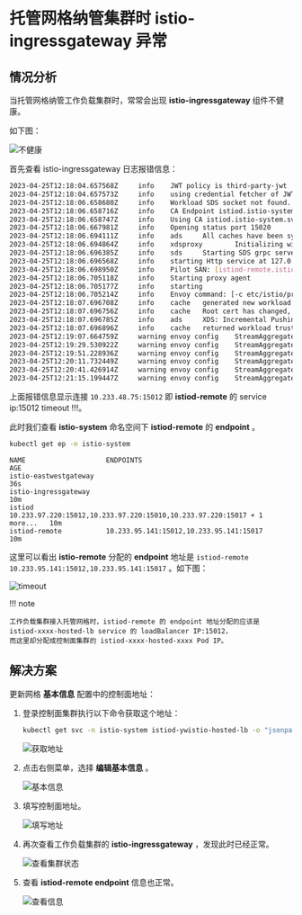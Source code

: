 # 托管网格纳管集群时 istio-ingressgateway 异常

## 情况分析

当托管网格纳管工作负载集群时，常常会出现 __istio-ingressgateway__ 组件不健康。

如下图：

![不健康](https://docs.daocloud.io/daocloud-docs-images/docs/mspider/troubleshoot/images/hosted01.png)

首先查看 istio-ingressgateway 日志报错信息：

```bash
2023-04-25T12:18:04.657568Z     info    JWT policy is third-party-jwt
2023-04-25T12:18:04.657573Z     info    using credential fetcher of JWT type in cluster.local trust domain
2023-04-25T12:18:06.658680Z     info    Workload SDS socket not found. Starting Istio SDS Server
2023-04-25T12:18:06.658716Z     info    CA Endpoint istiod.istio-system.svc:15012, provider Citadel
2023-04-25T12:18:06.658747Z     info    Using CA istiod.istio-system.svc:15012 cert with certs: var/run/secrets/istio/root-cert.pem
2023-04-25T12:18:06.667981Z     info    Opening status port 15020
2023-04-25T12:18:06.694111Z     info    ads     All caches have been synced up in 2.053719558s, marking server ready
2023-04-25T12:18:06.694864Z     info    xdsproxy        Initializing with upstream address "istiod-remote.istio-system.svc:15012" and cluster "yw55"
2023-04-25T12:18:06.696385Z     info    sds     Starting SDS grpc server
2023-04-25T12:18:06.696568Z     info    starting Http service at 127.0.0.1:15004
2023-04-25T12:18:06.698950Z     info    Pilot SAN: [istiod-remote.istio-system.svc]
2023-04-25T12:18:06.705118Z     info    Starting proxy agent
2023-04-25T12:18:06.705177Z     info    starting
2023-04-25T12:18:06.705214Z     info    Envoy command: [-c etc/istio/proxy/envoy-rev.json --restart-epoch 0 --drain-time-s 45 --parent-shutdown-time-s 60 --local-address-ip-version v4 --file-flush-interval-msec 1000 --log-format %Y-%m-%dT%T.%fZ      %l      envoy %n        %v -l warning --component-log-level misc:error]
2023-04-25T12:18:07.696708Z     info    cache   generated new workload certificate      latency=1.001557215s ttl=23h59m59.303308657s
2023-04-25T12:18:07.696756Z     info    cache   Root cert has changed, start rotating root cert
2023-04-25T12:18:07.696785Z     info    ads     XDS: Incremental Pushing:0 ConnectedEndpoints:0 Version:
2023-04-25T12:18:07.696896Z     info    cache   returned workload trust anchor from cache       ttl=23h59m59.303107754s
2023-04-25T12:19:07.664759Z     warning envoy config    StreamAggregatedResources gRPC config stream to xds-grpc closed since 40s ago: 14, connection error: desc = "transport: Error while dialing dial tcp 10.233.48.75:15012: i/o timeout"
2023-04-25T12:19:29.530922Z     warning envoy config    StreamAggregatedResources gRPC config stream to xds-grpc closed since 62s ago: 14, connection error: desc = "transport: Error while dialing dial tcp 10.233.48.75:15012: i/o timeout"
2023-04-25T12:19:51.228936Z     warning envoy config    StreamAggregatedResources gRPC config stream to xds-grpc closed since 84s ago: 14, connection error: desc = "transport: Error while dialing dial tcp 10.233.48.75:15012: i/o timeout"
2023-04-25T12:20:11.732449Z     warning envoy config    StreamAggregatedResources gRPC config stream to xds-grpc closed since 104s ago: 14, connection error: desc = "transport: Error while dialing dial tcp 10.233.48.75:15012: i/o timeout"
2023-04-25T12:20:41.426914Z     warning envoy config    StreamAggregatedResources gRPC config stream to xds-grpc closed since 134s ago: 14, connection error: desc = "transport: Error while dialing dial tcp 10.233.48.75:15012: i/o timeout"
2023-04-25T12:21:15.199447Z     warning envoy config    StreamAggregatedResources gRPC config stream to xds-grpc closed since 168s ago: 14, connection error: desc = "transport: Error while dialing dial tcp 10.233.48.75:15012: i/o timeout"
```

上面报错信息显示连接 `10.233.48.75:15012` 即 __istiod-remote__ 的 service ip:15012 timeout !!!。

此时我们查看 __istio-system__ 命名空间下 __istiod-remote__ 的 __endpoint__ 。

```bash
kubectl get ep -n istio-system
```
```none
NAME                    ENDPOINTS                                                                 AGE
istio-eastwestgateway                                                                             36s
istio-ingressgateway                                                                              10m
istiod                  10.233.97.220:15012,10.233.97.220:15010,10.233.97.220:15017 + 1 more...   10m
istiod-remote           10.233.95.141:15012,10.233.95.141:15017                                   10m
```

这里可以看出 __istio-remote__ 分配的 __endpoint__ 地址是 `istiod-remote 10.233.95.141:15012,10.233.95.141:15017` 。如下图：

![timeout](https://docs.daocloud.io/daocloud-docs-images/docs/mspider/troubleshoot/images/hosted02.png)

!!! note

    工作负载集群接入托管网格时，istiod-remote 的 endpoint 地址分配的应该是
    istiod-xxxx-hosted-lb service 的 loadBalancer IP:15012，
    而这里却分配成控制面集群的 istiod-xxxx-hosted-xxxx Pod IP。

## 解决方案

更新网格 __基本信息__ 配置中的控制面地址：

1. 登录控制面集群执行以下命令获取这个地址：

    ```bash
    kubectl get svc -n istio-system istiod-ywistio-hosted-lb -o "jsonpath={.status.loadBalancer.ingress[0].ip}"
    ```

    ![获取地址](https://docs.daocloud.io/daocloud-docs-images/docs/mspider/troubleshoot/images/hosted03.png)

1. 点击右侧菜单，选择 __编辑基本信息__ 。

    ![基本信息](https://docs.daocloud.io/daocloud-docs-images/docs/mspider/troubleshoot/images/hosted04.png)

1. 填写控制面地址。

    ![填写地址](https://docs.daocloud.io/daocloud-docs-images/docs/mspider/troubleshoot/images/hosted05.png)

1. 再次查看工作负载集群的 __istio-ingressgateway__ ，发现此时已经正常。

    ![查看集群状态](https://docs.daocloud.io/daocloud-docs-images/docs/mspider/troubleshoot/images/hosted06.png)

1. 查看 __istiod-remote endpoint__ 信息也正常。

    ![查看信息](https://docs.daocloud.io/daocloud-docs-images/docs/mspider/troubleshoot/images/hosted07.png)
